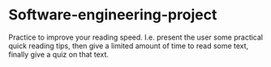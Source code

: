 # Software-engineering-project
Practice to improve your reading speed. I.e. present the user some practical quick reading tips, then give a limited amount of time to read some text, finally give a quiz on that text.
